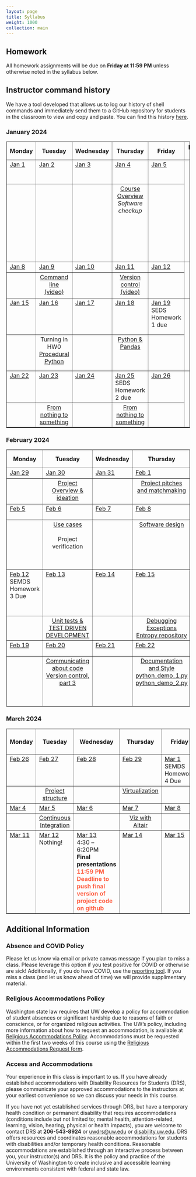 ```yaml
---
layout: page
title: Syllabus
weight: 1000
collection: main
---
```


## Homework

All homework assignments will be due on **Friday at 11:59 PM** unless otherwise noted in the syllabus below.

## Instructor command history

We have a tool developed that allows us to log our history of shell commands and immediately send them to a GitHub repository for students in the classroom to view and copy and paste.  You can find this history [here](https://github.com/UWDIRECT/history/blob/main/history.txt).

<!-- This is from 2023
## Surveys

### Pre-course topic understanding evaluation
This [survey](https://docs.google.com/forms/d/e/1FAIpQLSeM8JMAIO1q4Ea0x5V6DMK_37u986YF5uMqnU7MNtvvZ45xCw/viewform?usp=sf_link) will help us measure how well we are doing. Please fill this out and note that it will contribute towards your class participation score __on a purely participatory basis__. Your responses do not affect your score in any way.

Mid-class checkin survey [here](https://bit.ly/cheme545546-23wi).

## <span style="background-color:#a6cee3">SEDS (546)</span> and <span style="background-color:#b2df8a">DSMCER (545)</span> Schedule
-->

<!--SEDS background color: #a6cee3
DSMCER background color: #b2df8a-->

### January 2024

<table style="border-collapse: collapse; width: 100%; " border="1">
<tbody>
<tr>
<th>Monday</th>
<th>Tuesday</th>
<th>Wednesday</th>
<th>Thursday</th>
<th>Friday</th>
<th>References &amp; <br />Homework</th>
</tr>
<!-- this is a new week -->
<tr valign="top">
<td><u>Jan 1</u></td>
<td><u>Jan 2</u></td>
<td><u>Jan 3</u></td>
<td><u>Jan 4</u></td>
<td><u>Jan 5</u></td>
<td rowspan="2">
<ul>
<li><a href="https://github.com/UWDIRECT/UWDIRECT.github.io/raw/master/Wi22_content/SEDS/CSE%20390%20Bash%20Command%20Reference.pdf">bash command line reference</a></li>
<li><a href="https://docs.google.com/document/d/1rzP02Vm4LKmuprnskMZjI1s7l4HkGzbqb5nHU0WyS0s/edit?usp=sharing">SEMDS Homework 1 (Due 1/20 11:59 PM)</a> <a href="https://classroom.github.com/a/Zq6fEchJ">GitHub for SEMDS HW1</a></li>
</ul>
</td>
</tr>
<tr align="center" valign="top">
<td></td>
<td></td>
<td></td>
<td><a href="https://github.com/UWDIRECT/UWDIRECT.github.io/blob/master/SEMDS/Course%20Introduction.pptx?raw=true">Course Overview</a><br/><i>Software checkup</i></td>
</tr>
<!-- end of week -->
<!-- this is a new week -->
<tr valign="top">
<td rowspan="1"><u>Jan 8</u></td>
<td rowspan="1"><u>Jan 9</u></td>
<td rowspan="1"><u>Jan 10</u><br/></td>
<td rowspan="1"><u>Jan 11</u></td>
<td rowspan="1"><u>Jan 12</u></td>
<td rowspan="2"><ul><li><a href="http://swcarpentry.github.io/git-novice/">Version Control with Git</a></li></ul>
</td>
</tr>
<tr align="center" valign="top">
<td></td>
<td><A href="https://github.com/UWDIRECT/UWDIRECT.github.io/blob/master/Wi23_content/SEDS/L1.1.Command_Line.pptx?raw=true">Command line</a><br/><a href="">(video)</a></td>
<td></td>
<td><a href="https://github.com/UWDIRECT/UWDIRECT.github.io/blob/master/Wi23_content/SEDS/L3.Version_Control.pptx?raw=true">Version control</a><br/><a href="">(video)</a></td>
</tr>
<!-- end of week -->
<!-- this is a new week -->
<tr valign="top">
<td rowspan="1"><u>Jan 15</u></td>
<td rowspan="1"><u>Jan 16</u></td>
<td rowspan="1"><u>Jan 17</u></td>
<td rowspan="1"><u>Jan 18</u></td>
<td rowspan="1"><u>Jan 19</u><br/>SEDS Homework 1 due</td>
<td rowspan="2"><ul><li><a href="https://pandas.pydata.org/Pandas_Cheat_Sheet.pdf">Pandas Cheat Sheet</a></li><li><a href="https://classroom.github.com/a/6jtbwgZO">SEMDS Homework 2 (Due 1/26 11:59 PM)</a></li></ul>
</td>
</tr>
<tr align="center" valign="top">
<td></td>
<td>Turning in HW0<br/>
<a href="https://raw.githubusercontent.com/UWDIRECT/UWDIRECT.github.io/master/Wi23_content/SEDS/L4.Procedural_Python.ipynb">Procedural Python</a><br/>
</td>
<td></td>
<td>
<a href="https://raw.githubusercontent.com/UWDIRECT/UWDIRECT.github.io/master/Wi23_content/SEDS/L5.Pandas.ipynb">Python & Pandas</a><br/>
</td>
</tr>
<!-- end of week -->
<!-- this is a new week -->
<tr valign="top">
<td rowspan="1"><u>Jan 22</u></td>
<td rowspan="1"><u>Jan 23</u></td>
<td rowspan="1"><u>Jan 24</u></td>
<td rowspan="1"><u>Jan 25</u><br/>SEDS Homework 2 due</td>
<td rowspan="1"><u>Jan 26</u></td>
<td rowspan="2"><ul></ul>
</td>
</tr>
<tr align="center" valign="top">
<td></td>
<td><a href="https://raw.githubusercontent.com/UWDIRECT/UWDIRECT.github.io/master/Wi23_content/SEDS/L6.NothingToSomething.ipynb">From nothing to something</a></td>
<td></td>
<td><a href="https://raw.githubusercontent.com/UWDIRECT/UWDIRECT.github.io/master/Wi23_content/SEDS/L6.NothingToSomething.ipynb">From nothing to something</a></td>
</tr>
<!-- end of week -->
</tbody>
</table>

### February 2024

<table style="border-collapse: collapse; width: 100%; " border="1">
<tbody>
<tr>
<th>Monday</th>
<th>Tuesday</th>
<th>Wednesday</th>
<th>Thursday</th>
<th>Friday</th>
<th>References &amp; <br />Homework</th>
</tr>
<!-- this is a new week -->
<tr valign="top">
<td rowspan="1"><u>Jan 29</u><br/></td>
<td rowspan="1"><u>Jan 30</u></td>
<td rowspan="1"><u>Jan 31</u></td>
<td rowspan="1"><u>Feb 1</u></td>
<td rowspan="1"><u>Feb 2</u></td>
<td rowspan="2"><ul><li><a href="https://classroom.github.com/a/WuQjIAWP">SEMDS Homework 3</a></li></ul>
</td>
</tr>
<tr align="center" valign="top">
<td></td>
<td>
<a href="https://github.com/UWDIRECT/UWDIRECT.github.io/raw/master/Wi23_content/Project_Overview.pptx">Project Overview & ideation</a><br/>
</td>
<td></td>
<td><a href="https://github.com/UWDIRECT/UWDIRECT.github.io/raw/master/Wi23_content/Project_Overview.pptx">Project pitches and matchmaking</a><br/></td>
</tr>
<!-- end of week -->
<!-- this is a new week -->
<tr valign="top">
<td rowspan="1"><u>Feb 5</u></td>
<td rowspan="1"><u>Feb 6</u></td>
<td rowspan="1"><u>Feb 7</u></td>
<td rowspan="1"><u>Feb 8</u></td>
<td rowspan="1"><u>Feb 9</u></td>
<td rowspan="2"><ul><li><a href="http://www.statlearning.com/">Introduction to Statistical Learning PDF</a></li><li><a href="https://www.atlassian.com/git/tutorials/using-branches/git-merge">Git Merge Docs</a></li></ul>
</td>
</tr>
<tr align="center" valign="top">
<td></td>
<td>
<a href="https://github.com/UWDIRECT/UWDIRECT.github.io/blob/master/Wi23_content/SEDS/Use_cases.pptx?raw=true">Use cases</a><br/><br/>Project verification<br />
</td>
<td></td>
<td>
<a href="https://github.com/UWDIRECT/UWDIRECT.github.io/blob/master/Wi23_content/SEDS/Use_cases.pptx?raw=true">Software design</a><br/><br/><br/>
</td>
</tr>
<!-- end of week -->
<!-- this is a new week -->
<tr valign="top">
<td rowspan="1"><u>Feb 12</u><br/>SEMDS Homework 3 Due</td>
<td rowspan="1"><u>Feb 13</u></td>
<td rowspan="1"><u>Feb 14</u></td>
<td rowspan="1"><u>Feb 15</u></td>
<td rowspan="1"><u>Feb 16</u><br/>Draft of Use Cases and Component Specification due!</td>
<td rowspan="2"><ul></ul>
</td>
</tr>
<tr align="center" valign="top">
<td></td>
<td>
<a href="https://raw.githubusercontent.com/UWDIRECT/UWDIRECT.github.io/master/Wi23_content/SEDS/debugging_exceptions_testing/Unit-tests.ipynb">Unit tests & TEST DRIVEN DEVELOPMENT</a><br/>
</td>
<td></td>
<td>
<a href="https://raw.githubusercontent.com/UWDIRECT/UWDIRECT.github.io/master/Wi23_content/SEDS/debugging_exceptions_testing/Debugging.ipynb">Debugging</a><br/><a href="https://raw.githubusercontent.com/UWDIRECT/UWDIRECT.github.io/master/Wi23_content/SEDS/debugging_exceptions_testing/Exceptions.ipynb">Exceptions</a><br/><a href="https://github.com/uwseds/entropy">Entropy repository</a><br/>
</td>
</tr>
<!-- end of week -->
<!-- this is a new week -->
<tr valign="top">
<td rowspan="1"><u>Feb 19</u></td>
<td rowspan="1"><u>Feb 20</u><br/></td>
<td rowspan="1"><u>Feb 21</u></td>
<td rowspan="1"><u>Feb 22</u></td>
<td rowspan="1"><u>Feb 23</u></td>
<td rowspan="2"><ul><li><a href="https://classroom.github.com/a/y1WhHS0h">SEMDS Homework 4, the big one</a></li><li><a href="https://google.github.io/styleguide/pyguide.html">Google Python Style Guide</a></li></ul>
</td>
</tr>
<tr align="center" valign="top">
<td></td>
<td>
<a href="https://github.com/UWDIRECT/UWDIRECT.github.io/raw/master/Wi23_content/SEDS/L10.Communication.pptx">Communicating about code</a><br/><a href="https://github.com/UWDIRECT/UWDIRECT.github.io/raw/master/Wi23_content/SEDS/L11.Version_Control_p2.pptx">Version control, part 3</a><br/>
</td>
<td></td>
<td>
<a href="Wi23_content/SEDS/L8.Style_and_Documentation.pptx">Documentation and Style</a><br/><a href="Wi23_content/SEDS/python_demo_1.py">python_demo_1.py</a><br/><a href="Wi23_content/SEDS/python_demo_2.py">python_demo_2.py</a><br/>
</td>
</tr>
<!-- end of week -->
</tbody>
</table>

### March 2024

<table style="border-collapse: collapse; width: 100%; " border="1">
<tbody>
<tr>
<th>Monday</th>
<th>Tuesday</th>
<th>Wednesday</th>
<th>Thursday</th>
<th>Friday</th>
<th>References &amp; <br />Homework</th>
</tr>
<!-- this is a new week -->
<tr valign="top">
<td rowspan="1"><u>Feb 26</u></td>
<td rowspan="1"><u>Feb 27</u></td>
<td rowspan="1"><u>Feb 28</u><br/></td>
<td rowspan="1"><u>Feb 29</u></td>
<td rowspan="1"><u>Mar 1</u><br/>SEMDS Homework 4 Due</td>
<td rowspan="2">
</td>
</tr>
<tr align="center" valign="top">
<td></td>
<td>
<a href="https://github.com/UWDIRECT/UWDIRECT.github.io/raw/master/Wi23_content/SEDS/L9.Project_Structure.pdf">Project structure</a><br/>
</td>
<td></td>
<td>
<a href="https://github.com/UWDIRECT/UWDIRECT.github.io/raw/master/Wi23_content/SEDS/L12.Virtualization.pptx">Virtualization</a><br/>
</td>
</tr>
<!-- end of week -->
<!-- this is a new week -->
<tr valign="top">
<td rowspan="1"><u>Mar 4</u><br/></td>
<td rowspan="1"><u>Mar 5</u></td>
<td rowspan="1"><u>Mar 6</u></td>
<td rowspan="1"><u>Mar 7</u></td>
<td rowspan="1"><u>Mar 8</u></td>
<td rowspan="2">
</td>
</tr>
<tr align="center" valign="top">
<td></td>
<td>
<a href="https://github.com/UWDIRECT/UWDIRECT.github.io/raw/master/Wi23_content/SEDS/L13.Continuous_Integration.pptx">Continuous Integration</a><br/>
</td>
<td></td>
<td>
<a href="https://raw.githubusercontent.com/UWDIRECT/UWDIRECT.github.io/master/Wi23_content/SEDS/L14.Viz_with_Altair.ipynb">Viz with Altair</a><br/>
</td>
</tr>
<!-- end of week -->
<!-- this is a new week -->
<tr valign="top">
<td rowspan="1"><u>Mar 11</u></td>
<td rowspan="1"><u>Mar 12</u><br/>Nothing!<br/><b></b></td>
<td rowspan="1"><u>Mar 13</u><br/>4:30 – 6:20PM<br/><b>Final presentations</b><br/><span style="color:#ff6347"> <b> 11:59 PM <br/> Deadline to push final version of project code on github</b></span></td>
<td rowspan="1"><u>Mar 14</u></td>
<td rowspan="1"><u>Mar 15</u></td>
<td rowspan="2">
</td>
</tr>
<tr align="center" valign="top">
</tr>
<!-- end of week -->
</tbody>
</table>


## Additional Information

### Absence and COVID Policy

Please let us know via email or private canvas message if you plan to miss a class. Please leverage this option if you test positive for COVID or otherwise are sick! Additionally, if you do have COVID, use the [reporting tool](https://www.ehs.washington.edu/system/files/resources/COVID-19-public-health-flowchart.pdf). If you miss a class (and let us know ahead of time) we will provide supplimentary material.


### Religious Accommodations Policy
Washington state law requires that UW develop a policy for accommodation of student absences or significant hardship due to reasons of faith or conscience, or for organized religious activities. The UW’s policy, including more information about how to request an accommodation, is available at [Religious Accommodations Policy](https://registrar.washington.edu/staffandfaculty/religious-accommodations-policy/). Accommodations must be requested within the first two weeks of this course using the [Religious Accommodations Request form](https://registrar.washington.edu/students/religious-accommodations-request/).


### Access and Accommodations
Your experience in this class is important to us. If you have already established accommodations with Disability Resources for Students (DRS), please communicate your approved accommodations to the instructors at your earliest convenience so we can discuss your needs in this course.

If you have not yet established services through DRS, but have a temporary health condition or permanent disability that requires accommodations (conditions include but not limited to; mental health, attention-related, learning, vision, hearing, physical or health impacts), you are welcome to contact DRS at **206-543-8924** or <uwdrs@uw.edu> or [disability.uw.edu](http://depts.washington.edu/uwdrs/). DRS offers resources and coordinates reasonable accommodations for students with disabilities and/or temporary health conditions.  Reasonable accommodations are established through an interactive process between you, your instructor(s) and DRS.  It is the policy and practice of the University of Washington to create inclusive and accessible learning environments consistent with federal and state law.

